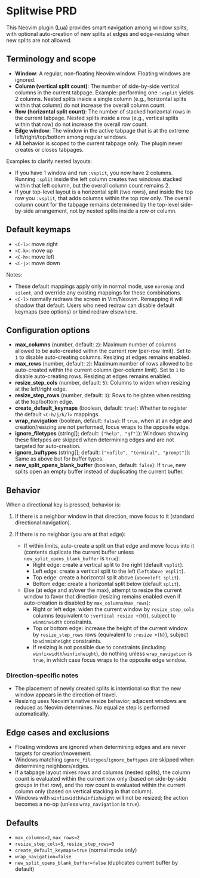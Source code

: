 # Splitwise PRD

This Neovim plugin (Lua) provides smart navigation among window splits, with optional auto-creation of new splits at edges and edge-resizing when new splits are not allowed.

## Terminology and scope

- **Window**: A regular, non-floating Neovim window. Floating windows are ignored.
- **Column (vertical split count)**: The number of side-by-side vertical columns in the current tabpage. Example: performing one `:vsplit` yields 2 columns. Nested splits inside a single column (e.g., horizontal splits within that column) do not increase the overall column count.
- **Row (horizontal split count)**: The number of stacked horizontal rows in the current tabpage. Nested splits inside a row (e.g., vertical splits within that row) do not increase the overall row count.
- **Edge window**: The window in the active tabpage that is at the extreme left/right/top/bottom among regular windows.
- All behavior is scoped to the current tabpage only. The plugin never creates or closes tabpages.

Examples to clarify nested layouts:
- If you have 1 window and run `:vsplit`, you now have 2 columns. Running `:split` inside the left column creates two windows stacked within that left column, but the overall column count remains 2.
- If your top-level layout is a horizontal split (two rows), and inside the top row you `:vsplit`, that adds columns within the top row only. The overall column count for the tabpage remains determined by the top-level side-by-side arrangement, not by nested splits inside a row or column.

## Default keymaps

- `<C-l>`: move right
- `<C-k>`: move up
- `<C-h>`: move left
- `<C-j>`: move down

Notes:
- These default mappings apply only in normal mode, use `noremap` and `silent`, and override any existing mappings for these combinations.
- `<C-l>` normally redraws the screen in Vim/Neovim. Remapping it will shadow that default. Users who need redraw can disable default keymaps (see options) or bind redraw elsewhere.

## Configuration options

- **max_columns** (number, default: `2`): Maximum number of columns allowed to be auto-created within the current row (per-row limit). Set to `1` to disable auto-creating columns. Resizing at edges remains enabled.
- **max_rows** (number, default: `2`): Maximum number of rows allowed to be auto-created within the current column (per-column limit). Set to `1` to disable auto-creating rows. Resizing at edges remains enabled.
- **resize_step_cols** (number, default: `5`): Columns to widen when resizing at the left/right edge.
- **resize_step_rows** (number, default: `3`): Rows to heighten when resizing at the top/bottom edge.
- **create_default_keymaps** (boolean, default: `true`): Whether to register the default `<C-h/j/k/l>` mappings.
- **wrap_navigation** (boolean, default: `false`): If `true`, when at an edge and creation/resizing are not performed, focus wraps to the opposite edge.
- **ignore_filetypes** (string[]; default: `["help", "qf"]`): Windows showing these filetypes are skipped when determining edges and are not targeted for auto-creation.
- **ignore_buftypes** (string[]; default: `["nofile", "terminal", "prompt"]`): Same as above but for buffer types.
- **new_split_opens_blank_buffer** (boolean, default: `false`): If `true`, new splits open an empty buffer instead of duplicating the current buffer.

## Behavior

When a directional key is pressed, behavior is:

1) If there is a neighbor window in that direction, move focus to it (standard directional navigation).

2) If there is no neighbor (you are at that edge):
   - If within limits, auto-create a split on that edge and move focus into it (contents duplicate the current buffer unless `new_split_opens_blank_buffer` is `true`):
     - Right edge: create a vertical split to the right (default `vsplit`).
     - Left edge: create a vertical split to the left (`leftabove vsplit`).
     - Top edge: create a horizontal split above (`aboveleft split`).
     - Bottom edge: create a horizontal split below (default `split`).
   - Else (at edge and at/over the max), attempt to resize the current window to favor that direction (resizing remains enabled even if auto-creation is disabled by `max_columns`/`max_rows`):
     - Right or left edge: widen the current window by `resize_step_cols` columns (equivalent to `:vertical resize +{N}`), subject to `winminwidth` constraints.
     - Top or bottom edge: increase the height of the current window by `resize_step_rows` rows (equivalent to `:resize +{N}`), subject to `winminheight` constraints.
     - If resizing is not possible due to constraints (including `winfixwidth`/`winfixheight`), do nothing unless `wrap_navigation` is `true`, in which case focus wraps to the opposite edge window.

### Direction-specific notes

- The placement of newly created splits is intentional so that the new window appears in the direction of travel.
- Resizing uses Neovim's native resize behavior; adjacent windows are reduced as Neovim determines. No equalize step is performed automatically.

## Edge cases and exclusions

- Floating windows are ignored when determining edges and are never targets for creation/movement.
- Windows matching `ignore_filetypes`/`ignore_buftypes` are skipped when determining neighbors/edges.
- If a tabpage layout mixes rows and columns (nested splits), the column count is evaluated within the current row only (based on side-by-side groups in that row), and the row count is evaluated within the current column only (based on vertical stacking in that column).
 - Windows with `winfixwidth`/`winfixheight` will not be resized; the action becomes a no-op (unless `wrap_navigation` is `true`).

## Defaults

- `max_columns=2`, `max_rows=2`
- `resize_step_cols=5`, `resize_step_rows=3`
- `create_default_keymaps=true` (normal mode only)
- `wrap_navigation=false`
- `new_split_opens_blank_buffer=false` (duplicates current buffer by default)
